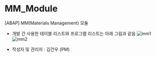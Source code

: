 # MM_Module
[ABAP] MM(Materials Management) 모듈

* 개발 간 사용한 테이블 리스트와 프로그램 리스트는 아래 그림과 같음
  ![mm1](https://github.com/SYNC-Project-CL5/MM_Module/assets/103831860/be44511a-6008-4947-b9e8-0e91b5faf8ed)
  ![mm2](https://github.com/SYNC-Project-CL5/MM_Module/assets/103831860/427bbc3e-74c1-4f63-9c11-8a3d80411d6c)

- 작성자 및 관리자 : 김건우 (PM)
